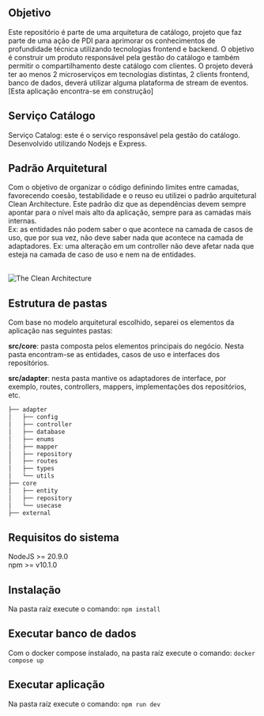 ## Objetivo

Este repositório é parte de uma arquitetura de catálogo, projeto que faz parte de uma ação de PDI para aprimorar os conhecimentos de profundidade técnica utilizando tecnologias frontend e backend.
O objetivo é construir um produto responsável pela gestão do catálogo e também permitir o compartilhamento deste catálogo com clientes.
O projeto deverá ter ao menos 2 microserviços em tecnologias distintas, 2 clients frontend, banco de dados, deverá utilizar alguma plataforma de stream de eventos. [Esta aplicação encontra-se em construção]

## Serviço Catálogo

Serviço Catalog: este é o serviço responsável pela gestão do catálogo. Desenvolvido utilizando Nodejs e Express.

## Padrão Arquitetural

Com o objetivo de organizar o código definindo limites entre camadas, favorecendo coesão, testabilidade e o reuso eu utilizei o padrão arquitetural Clean Architecture. Este padrão diz que as dependências devem sempre apontar para o nível mais alto da aplicação, sempre para as camadas mais internas.  
Ex: as entidades não podem saber o que acontece na camada de casos de uso, que por sua vez, não deve saber nada que acontece na camada de adaptadores. Ex: uma alteração em um controller não deve afetar nada que esteja na camada de caso de uso e nem na de entidades.<br><br>

![The Clean Architecture](https://github.com/erusferreira/catalog/assets/16649162/9c6aa02d-470b-45ec-8bc4-786232983e36)

## Estrutura de pastas

Com base no modelo arquitetural escolhido, separei os elementos da aplicação nas seguintes pastas:

**src/core**: pasta composta pelos elementos principais do negócio. Nesta pasta encontram-se as entidades, casos de uso e interfaces dos repositórios.

**src/adapter**: nesta pasta mantive os adaptadores de interface, por exemplo, routes, controllers, mappers, implementações dos repositórios, etc.

```bash
├── adapter
│   ├── config
│   ├── controller
│   ├── database
│   ├── enums
│   ├── mapper
│   ├── repository
│   ├── routes
│   ├── types
│   └── utils
├── core
│   ├── entity
│   ├── repository
│   └── usecase
├── external
```

## Requisitos do sistema

NodeJS >= 20.9.0  
npm >= v10.1.0

## Instalação

Na pasta raíz execute o comando: `npm install`

## Executar banco de dados

Com o docker compose instalado, na pasta raíz execute o comando: `docker compose up`

## Executar aplicação

Na pasta raíz execute o comando: `npm run dev`

